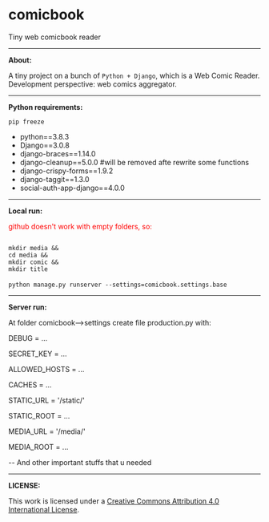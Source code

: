 # comicbook
Tiny web comicbook reader


<hr>
<strong>About:</strong>

A tiny project on a bunch of <code>Python + Django</code>, which is a Web Comic Reader. Development perspective: web comics aggregator.


<hr>
<strong>Python requirements:</strong>

<code>pip freeze</code>
<ul>
<li>python==3.8.3</li>
<li>Django==3.0.8</li>
<li>django-braces==1.14.0</li>
<li>django-cleanup==5.0.0 #will be removed afte rewrite some functions</li>
<li>django-crispy-forms==1.9.2</li>
<li>django-taggit==1.3.0</li>
<li>social-auth-app-django==4.0.0</li>
</ul>

<hr>
<strong>Local run:</strong>

<p style="color: red;">github doesn't work with empty folders, so:</p>
<code>
mkdir media &&
cd media &&
mkdir comic &&
mkdir title
</code>
<br>
<code>python manage.py runserver --settings=comicbook.settings.base</code>


<hr>
<strong>Server run:</strong>

At folder comicbook-->settings create file  production.py with:

<p>DEBUG = ...</p>
<p>SECRET_KEY = ...</p>
<p>ALLOWED_HOSTS = ...</p>
<p>CACHES = ...</p>
<p>STATIC_URL = '/static/'</p>
<p>STATIC_ROOT = ...</p>
<p>MEDIA_URL = '/media/'</p>
<p>MEDIA_ROOT = ...</p>

-- And other important stuffs that u needed


<hr>
<strong>LICENSE:</strong>

This work is licensed under a <a href="http://creativecommons.org/licenses/by/4.0/" rel="nofollow">Creative Commons Attribution 4.0 International License</a>.
